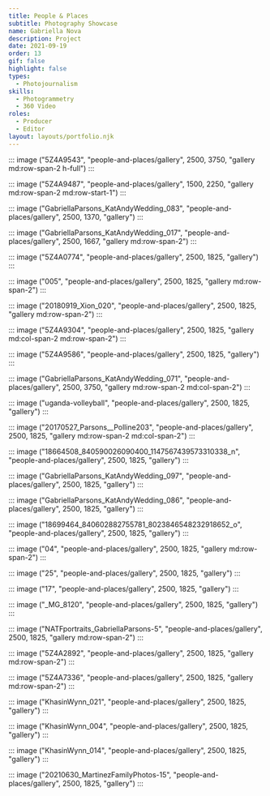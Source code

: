 ```yaml
---
title: People & Places
subtitle: Photography Showcase
name: Gabriella Nova
description: Project
date: 2021-09-19
order: 13
gif: false
highlight: false
types:
  - Photojournalism
skills:
  - Photogrammetry
  - 360 Video
roles:
  - Producer
  - Editor
layout: layouts/portfolio.njk
---
```



::: image ("5Z4A9543", "people-and-places/gallery", 2500, 3750, "gallery md:row-span-2 h-full")
:::

::: image ("5Z4A9487", "people-and-places/gallery", 1500, 2250, "gallery md:row-span-2 md:row-start-1") 
:::

::: image ("GabriellaParsons_KatAndyWedding_083", "people-and-places/gallery", 2500, 1370, "gallery") 
:::

::: image ("GabriellaParsons_KatAndyWedding_017", "people-and-places/gallery", 2500, 1667, "gallery md:row-span-2") 
:::

::: image ("5Z4A0774", "people-and-places/gallery", 2500, 1825, "gallery") 
:::

::: image ("005", "people-and-places/gallery", 2500, 1825, "gallery md:row-span-2") 
:::

::: image ("20180919_Xion_020", "people-and-places/gallery", 2500, 1825, "gallery md:row-span-2") 
:::

::: image ("5Z4A9304", "people-and-places/gallery", 2500, 1825, "gallery md:col-span-2 md:row-span-2") 
:::

::: image ("5Z4A9586", "people-and-places/gallery", 2500, 1825, "gallery") 
:::

::: image ("GabriellaParsons_KatAndyWedding_071", "people-and-places/gallery", 2500, 3750, "gallery md:row-span-2 md:col-span-2") 
:::

::: image ("uganda-volleyball", "people-and-places/gallery", 2500, 1825, "gallery") 
:::

::: image ("20170527_Parsons__Polline203", "people-and-places/gallery", 2500, 1825, "gallery md:row-span-2 md:col-span-2") 
:::

::: image ("18664508_840590026090400_1147567439573310338_n", "people-and-places/gallery", 2500, 1825, "gallery") 
:::

::: image ("GabriellaParsons_KatAndyWedding_097", "people-and-places/gallery", 2500, 1825, "gallery") 
:::


::: image ("GabriellaParsons_KatAndyWedding_086", "people-and-places/gallery", 2500, 1825, "gallery") 
:::

::: image ("18699464_840602882755781_8023846548232918652_o", "people-and-places/gallery", 2500, 1825, "gallery") 
:::

::: image ("04", "people-and-places/gallery", 2500, 1825, "gallery md:row-span-2") 
:::

::: image ("25", "people-and-places/gallery", 2500, 1825, "gallery") 
:::

::: image ("17", "people-and-places/gallery", 2500, 1825, "gallery") 
:::

::: image ("_MG_8120", "people-and-places/gallery", 2500, 1825, "gallery") 
:::

::: image ("NATFportraits_GabriellaParsons-5", "people-and-places/gallery", 2500, 1825, "gallery md:row-span-2") 
:::

::: image ("5Z4A2892", "people-and-places/gallery", 2500, 1825, "gallery md:row-span-2") 
:::

::: image ("5Z4A7336", "people-and-places/gallery", 2500, 1825, "gallery md:row-span-2") 
:::

::: image ("KhasinWynn_021", "people-and-places/gallery", 2500, 1825, "gallery") 
:::

::: image ("KhasinWynn_004", "people-and-places/gallery", 2500, 1825, "gallery") 
:::

::: image ("KhasinWynn_014", "people-and-places/gallery", 2500, 1825, "gallery") 
:::

::: image ("20210630_MartinezFamilyPhotos-15", "people-and-places/gallery", 2500, 1825, "gallery") 
:::

